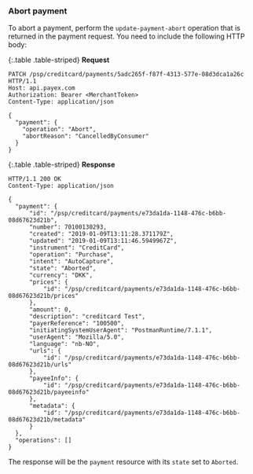 ### Abort payment

To abort a payment, perform the `update-payment-abort` operation that is
returned in the payment request.
You need to include the following HTTP body:

{:.table .table-striped}
**Request**

```http
PATCH /psp/creditcard/payments/5adc265f-f87f-4313-577e-08d3dca1a26c HTTP/1.1
Host: api.payex.com
Authorization: Bearer <MerchantToken>
Content-Type: application/json

{
  "payment": {
    "operation": "Abort",
    "abortReason": "CancelledByConsumer"
  }
}
```

{:.table .table-striped}
**Response**

```http
HTTP/1.1 200 OK
Content-Type: application/json

{
  "payment": {
      "id": "/psp/creditcard/payments/e73da1da-1148-476c-b6bb-08d67623d21b",
      "number": 70100130293,
      "created": "2019-01-09T13:11:28.371179Z",
      "updated": "2019-01-09T13:11:46.5949967Z",
      "instrument": "CreditCard",
      "operation": "Purchase",
      "intent": "AutoCapture",
      "state": "Aborted",
      "currency": "DKK",
      "prices": {
          "id": "/psp/creditcard/payments/e73da1da-1148-476c-b6bb-08d67623d21b/prices"
      },
      "amount": 0,
      "description": "creditcard Test",
      "payerReference": "100500",
      "initiatingSystemUserAgent": "PostmanRuntime/7.1.1",
      "userAgent": "Mozilla/5.0",
      "language": "nb-NO",
      "urls": {
          "id": "/psp/creditcard/payments/e73da1da-1148-476c-b6bb-08d67623d21b/urls"
      },
      "payeeInfo": {
          "id": "/psp/creditcard/payments/e73da1da-1148-476c-b6bb-08d67623d21b/payeeinfo"
      },
      "metadata": {
          "id": "/psp/creditcard/payments/e73da1da-1148-476c-b6bb-08d67623d21b/metadata"
      }
  },
  "operations": []
}
```

The response will be the `payment` resource with its `state` set to `Aborted`.
